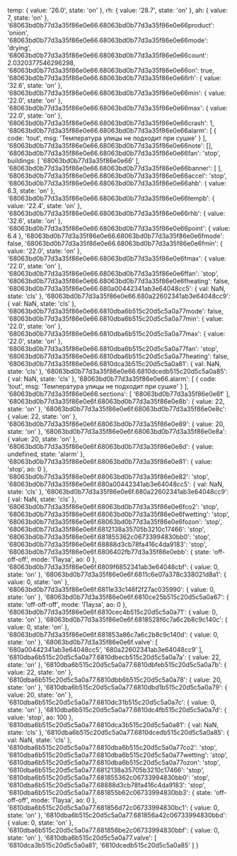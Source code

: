 temp: { value: '26.0', state: 'on' },
  rh: { value: '28.7', state: 'on' },
  ah: { value: 7, state: 'on' },
  '68063bd0b77d3a35f86e0e66.68063bd0b77d3a35f86e0e66product': 'onion',
  '68063bd0b77d3a35f86e0e66.68063bd0b77d3a35f86e0e66mode': 'drying',
  '68063bd0b77d3a35f86e0e66.68063bd0b77d3a35f86e0e66count': 2.0320377546296298,
  '68063bd0b77d3a35f86e0e66.68063bd0b77d3a35f86e0e66on': true,
  '68063bd0b77d3a35f86e0e66.68063bd0b77d3a35f86e0e66rh': { value: '32.6', state: 'on' },
  '68063bd0b77d3a35f86e0e66.68063bd0b77d3a35f86e0e66min': { value: '22.0', state: 'on' },
  '68063bd0b77d3a35f86e0e66.68063bd0b77d3a35f86e0e66max': { value: '22.0', state: 'on' },
  '68063bd0b77d3a35f86e0e66.68063bd0b77d3a35f86e0e66crash': 1,
  '68063bd0b77d3a35f86e0e66.68063bd0b77d3a35f86e0e66alarm': [ { code: 'tout', msg: 'Температура улицы не подходит при сушке' } ],
  '68063bd0b77d3a35f86e0e66.68063bd0b77d3a35f86e0e66note': [],
  '68063bd0b77d3a35f86e0e66.68063bd0b77d3a35f86e0e66fan': 'stop',
  buildings: [ '68063bd0b77d3a35f86e0e66' ],
  '68063bd0b77d3a35f86e0e66.68063bd0b77d3a35f86e0e66banner': [ ],
  '68063bd0b77d3a35f86e0e66.68063bd0b77d3a35f86e0e66accel': 'stop',
  '68063bd0b77d3a35f86e0e66.68063bd0b77d3a35f86e0e66ahb': { value: 6.3, state: 'on' },
  '68063bd0b77d3a35f86e0e66.68063bd0b77d3a35f86e0e66tempb': { value: '22.4', state: 'on' },
  '68063bd0b77d3a35f86e0e66.68063bd0b77d3a35f86e0e66rhb': { value: '32.6', state: 'on' },
  '68063bd0b77d3a35f86e0e66.68063bd0b77d3a35f86e0e66point': { value: 6.4 },
  '68063bd0b77d3a35f86e0e66.68063bd0b77d3a35f86e0e6fmode': false,
  '68063bd0b77d3a35f86e0e66.68063bd0b77d3a35f86e0e6fmin': { value: '22.0', state: 'on' },
  '68063bd0b77d3a35f86e0e66.68063bd0b77d3a35f86e0e6fmax': { value: '22.0', state: 'on' },
  '68063bd0b77d3a35f86e0e66.68063bd0b77d3a35f86e0e6ffan': 'stop',
  '68063bd0b77d3a35f86e0e66.68063bd0b77d3a35f86e0e6fheating': false,
  '68063bd0b77d3a35f86e0e66.680a00442341ab3e64048cc5': { val: NaN, state: 'cls' },
  '68063bd0b77d3a35f86e0e66.680a22602341ab3e64048cc9': { val: NaN, state: 'cls' },
  '68063bd0b77d3a35f86e0e66.6810dba6b515c20d5c5a0a77mode': false,
  '68063bd0b77d3a35f86e0e66.6810dba6b515c20d5c5a0a77min': { value: '22.0', state: 'on' },
  '68063bd0b77d3a35f86e0e66.6810dba6b515c20d5c5a0a77max': { value: '22.0', state: 'on' },
  '68063bd0b77d3a35f86e0e66.6810dba6b515c20d5c5a0a77fan': 'stop',
  '68063bd0b77d3a35f86e0e66.6810dba6b515c20d5c5a0a77heating': false,
  '68063bd0b77d3a35f86e0e66.6810dca3b515c20d5c5a0a81': { val: NaN, state: 'cls' },
  '68063bd0b77d3a35f86e0e66.6810dcedb515c20d5c5a0a85': { val: NaN, state: 'cls' },
  '68063bd0b77d3a35f86e0e66.alarm': [ { code: 'tout', msg: 'Температура улицы не подходит при сушке' } ],
  '68063bd0b77d3a35f86e0e66.sections': [ '68063bd0b77d3a35f86e0e6f' ],
  '68063bd0b77d3a35f86e0e6f.68063bd0b77d3a35f86e0e8b': { value: 22, state: 'on' },
  '68063bd0b77d3a35f86e0e6f.68063bd0b77d3a35f86e0e8c': { value: 22, state: 'on' },
  '68063bd0b77d3a35f86e0e6f.68063bd0b77d3a35f86e0e89': { value: 20, state: 'on' },
  '68063bd0b77d3a35f86e0e6f.68063bd0b77d3a35f86e0e8a': { value: 20, state: 'on' },
  '68063bd0b77d3a35f86e0e6f.68063bd0b77d3a35f86e0e8d': { value: undefined, state: 'alarm' },
  '68063bd0b77d3a35f86e0e6f.68063bd0b77d3a35f86e0e81': { value: 'stop', ao: 0 },
  '68063bd0b77d3a35f86e0e6f.68063bd0b77d3a35f86e0e82': 'stop',
  '68063bd0b77d3a35f86e0e6f.680a00442341ab3e64048cc5': { val: NaN, state: 'cls' },
  '68063bd0b77d3a35f86e0e6f.680a22602341ab3e64048cc9': { val: NaN, state: 'cls' },
  '68063bd0b77d3a35f86e0e6f.68063bd0b77d3a35f86e0e6fco2': 'stop',
  '68063bd0b77d3a35f86e0e6f.68063bd0b77d3a35f86e0e6fwetting': 'stop',
  '68063bd0b77d3a35f86e0e6f.68063bd0b77d3a35f86e0e6fozon': 'stop',
  '68063bd0b77d3a35f86e0e6f.6812138a35705b3210c17466': 'stop',
  '68063bd0b77d3a35f86e0e6f.681855362c06733994830bb0': 'stop',
  '68063bd0b77d3a35f86e0e6f.68888d3cb78fa416c4da9183': 'stop',
  '68063bd0b77d3a35f86e0e6f.6806402fb77d3a35f86e0ebb': { state: 'off-off-off', mode: 'Пауза', ao: 0 },
  '68063bd0b77d3a35f86e0e6f.6809f6852341ab3e64048cbf': { value: 0, state: 'on' },
  '68063bd0b77d3a35f86e0e6f.6811c6e07a378c338021d8a1': { value: 0, state: 'on' },
  '68063bd0b77d3a35f86e0e6f.6811e33c146f2f27ac035990': { value: 0, state: 'on' },
  '68063bd0b77d3a35f86e0e6f.6810ce25b515c20d5c5a0a67': { state: 'off-off-off', mode: 'Пауза', ao: 0 },
  '68063bd0b77d3a35f86e0e6f.6810cec4b515c20d5c5a0a71': { value: 0, state: 'on' },
  '68063bd0b77d3a35f86e0e6f.6818528f6c7a6c2b8c9c140c': { value: 0, state: 'on' },
  '68063bd0b77d3a35f86e0e6f.681853a86c7a6c2b8c9c140d': { value: 0, state: 'on' },
  '68063bd0b77d3a35f86e0e6f.valve': [ '680a00442341ab3e64048cc5', '680a22602341ab3e64048cc9' ],
  '6810dba6b515c20d5c5a0a77.6810dbecb515c20d5c5a0a7a': { value: 22, state: 'on' },
  '6810dba6b515c20d5c5a0a77.6810dbfeb515c20d5c5a0a7b': { value: 22, state: 'on' },
  '6810dba6b515c20d5c5a0a77.6810dbb6b515c20d5c5a0a78': { value: 20, state: 'on' },
  '6810dba6b515c20d5c5a0a77.6810dbd1b515c20d5c5a0a79': { value: 20, state: 'on' },
  '6810dba6b515c20d5c5a0a77.6810dc31b515c20d5c5a0a7c': { value: 0, state: 'on' },
  '6810dba6b515c20d5c5a0a77.6810dc4fb515c20d5c5a0a7d': { value: 'stop', ao: 100 },
  '6810dba6b515c20d5c5a0a77.6810dca3b515c20d5c5a0a81': { val: NaN, state: 'cls' },
  '6810dba6b515c20d5c5a0a77.6810dcedb515c20d5c5a0a85': { val: NaN, state: 'cls' },
  '6810dba6b515c20d5c5a0a77.6810dba6b515c20d5c5a0a77co2': 'stop',
  '6810dba6b515c20d5c5a0a77.6810dba6b515c20d5c5a0a77wetting': 'stop',
  '6810dba6b515c20d5c5a0a77.6810dba6b515c20d5c5a0a77ozon': 'stop',
  '6810dba6b515c20d5c5a0a77.6812138a35705b3210c17466': 'stop',
  '6810dba6b515c20d5c5a0a77.681855362c06733994830bb0': 'stop',
  '6810dba6b515c20d5c5a0a77.68888d3cb78fa416c4da9183': 'stop',
  '6810dba6b515c20d5c5a0a77.681855b62c06733994830bb3': { state: 'off-off-off', mode: 'Пауза', ao: 0 },
  '6810dba6b515c20d5c5a0a77.681856d72c06733994830bc1': { value: 0, state: 'on' },
  '6810dba6b515c20d5c5a0a77.681856a42c06733994830bbd': { value: 0, state: 'on' },
  '6810dba6b515c20d5c5a0a77.681856be2c06733994830bbf': { value: 0, state: 'on' },
  '6810dba6b515c20d5c5a0a77.valve': [ '6810dca3b515c20d5c5a0a81', '6810dcedb515c20d5c5a0a85' ]
}